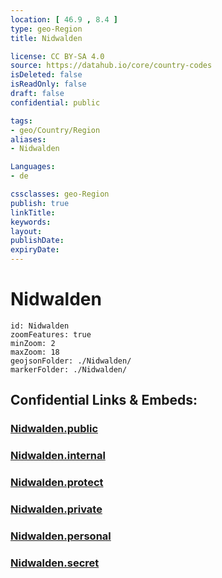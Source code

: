 ```yaml
---
location: [ 46.9 , 8.4 ] 
type: geo-Region
title: Nidwalden

license: CC BY-SA 4.0
source: https://datahub.io/core/country-codes
isDeleted: false
isReadOnly: false
draft: false
confidential: public

tags:
- geo/Country/Region
aliases:
- Nidwalden

Languages:
- de

cssclasses: geo-Region
publish: true
linkTitle: 
keywords: 
layout: 
publishDate: 
expiryDate: 
---
```


# Nidwalden

```leaflet
id: Nidwalden
zoomFeatures: true 
minZoom: 2 
maxZoom: 18
geojsonFolder: ./Nidwalden/
markerFolder: ./Nidwalden/
```


## Confidential Links & Embeds: 

### [Nidwalden.public](/_public/\Earth\Continent\Europe\Europe~Central\Switzerland\Switzerland~CantonsNidwalden.public.md) 

### [Nidwalden.internal](/_internal/\Earth\Continent\Europe\Europe~Central\Switzerland\Switzerland~CantonsNidwalden.internal.md) 

### [Nidwalden.protect](/_protect/\Earth\Continent\Europe\Europe~Central\Switzerland\Switzerland~CantonsNidwalden.protect.md) 

### [Nidwalden.private](/_private/\Earth\Continent\Europe\Europe~Central\Switzerland\Switzerland~CantonsNidwalden.private.md) 

### [Nidwalden.personal](/_personal/\Earth\Continent\Europe\Europe~Central\Switzerland\Switzerland~CantonsNidwalden.personal.md) 

### [Nidwalden.secret](/_secret/\Earth\Continent\Europe\Europe~Central\Switzerland\Switzerland~CantonsNidwalden.secret.md)

